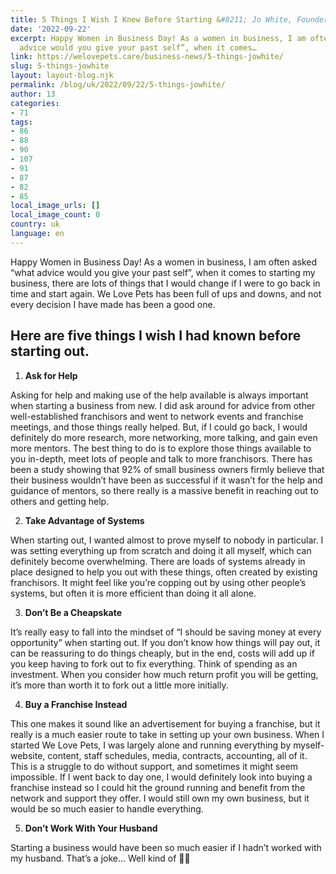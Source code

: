 ```yaml
---
title: 5 Things I Wish I Knew Before Starting &#8211; Jo White, Founder
date: '2022-09-22'
excerpt: Happy Women in Business Day! As a women in business, I am often asked “what
  advice would you give your past self”, when it comes…
link: https://welovepets.care/business-news/5-things-jowhite/
slug: 5-things-jowhite
layout: layout-blog.njk
permalink: /blog/uk/2022/09/22/5-things-jowhite/
author: 13
categories:
- 71
tags:
- 86
- 88
- 90
- 107
- 91
- 87
- 82
- 85
local_image_urls: []
local_image_count: 0
country: uk
language: en
---
```


Happy Women in Business Day! As a women in business, I am often asked “what advice would you give your past self”, when it comes to starting my business, there are lots of things that I would change if I were to go back in time and start again. We Love Pets has been full of ups and downs, and not every decision I have made has been a good one.

## **Here are five things I wish I had known before starting out.**

1. **Ask for Help**

Asking for help and making use of the help available is always important when starting a business from new. I did ask around for advice from other well-established franchisors and went to network events and franchise meetings, and those things really helped. But, if I could go back, I would definitely do more research, more networking, more talking, and gain even more mentors. The best thing to do is to explore those things available to you in-depth, meet lots of people and talk to more franchisors. There has been a study showing that 92% of small business owners firmly believe that their business wouldn’t have been as successful if it wasn’t for the help and guidance of mentors, so there really is a massive benefit in reaching out to others and getting help.

2. **Take Advantage of Systems**

When starting out, I wanted almost to prove myself to nobody in particular. I was setting everything up from scratch and doing it all myself, which can definitely become overwhelming. There are loads of systems already in place designed to help you out with these things, often created by existing franchisors. It might feel like you’re copping out by using other people’s systems, but often it is more efficient than doing it all alone.

3. **Don’t Be a Cheapskate**

It’s really easy to fall into the mindset of “I should be saving money at every opportunity” when starting out. If you don’t know how things will pay out, it can be reassuring to do things cheaply, but in the end, costs will add up if you keep having to fork out to fix everything. Think of spending as an investment. When you consider how much return profit you will be getting, it’s more than worth it to fork out a little more initially.

4. **Buy a Franchise Instead**

This one makes it sound like an advertisement for buying a franchise, but it really is a much easier route to take in setting up your own business. When I started We Love Pets, I was largely alone and running everything by myself- website, content, staff schedules, media, contracts, accounting, all of it. This is a struggle to do without support, and sometimes it might seem impossible. If I went back to day one, I would definitely look into buying a franchise instead so I could hit the ground running and benefit from the network and support they offer. I would still own my own business, but it would be so much easier to handle everything.

5. **Don’t Work With Your Husband**

Starting a business would have been so much easier if I hadn’t worked with my husband. That’s a joke… Well kind of 👀🤣